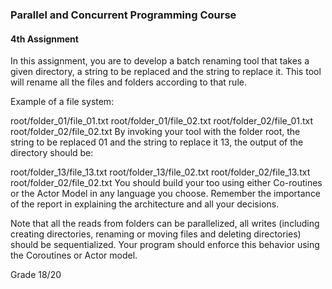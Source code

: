 ###  Parallel and Concurrent Programming Course
#### 4th Assignment


In this assignment, you are to develop a batch renaming tool that takes a given directory, a string to be replaced and the string to replace it. This tool will rename all the files and folders according to that rule.

Example of a file system:

root/folder_01/file_01.txt
root/folder_01/file_02.txt
root/folder_02/file_01.txt
root/folder_02/file_02.txt
By invoking your tool with the folder root, the string to be replaced 01 and the string to replace it 13, the output of the directory should be:

root/folder_13/file_13.txt
root/folder_13/file_02.txt
root/folder_02/file_13.txt
root/folder_02/file_02.txt
You should build your too using either Co-routines or the Actor Model in any language you choose. Remember the importance of the report in explaining the architecture and all your decisions.

Note that all the reads from folders can be parallelized, all writes (including creating directories, renaming or moving files and deleting directories) should be sequentialized. Your program should enforce this behavior using the Coroutines or Actor model.

Grade 18/20